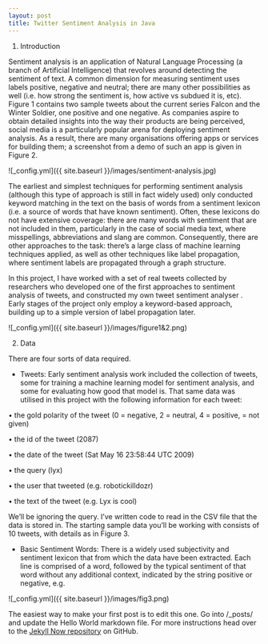 ```yaml
---
layout: post
title: Twitter Sentiment Analysis in Java
---
```


1. Introduction

Sentiment analysis is an application of Natural Language Processing (a branch of Artificial Intelligence) that revolves around detecting the sentiment of text. A common dimension for measuring sentiment uses labels positive, negative and neutral; there are many other possibilities as well (i.e. how strong the sentiment is, how active vs subdued it is, etc). Figure 1 contains two sample tweets about the current series Falcon and the Winter Soldier, one positive and one negative. As companies aspire to obtain detailed insights into the way their products are being perceived, social
media is a particularly popular arena for deploying sentiment analysis. As a result, there are many organisations offering apps or services for building them; a screenshot from a demo of such an app is given in Figure 2.

![_config.yml]({{ site.baseurl }}/images/sentiment-analysis.jpg)

The earliest and simplest techniques for performing sentiment analysis (although this type of
approach is still in fact widely used) only conducted keyword matching in the text on the basis of words
from a sentiment lexicon (i.e. a source of words that have known sentiment). Often, these lexicons do not have extensive coverage: there are many words with sentiment that are not included in them, particularly in the case of social media text, where misspellings, abbreviations and slang
are common. Consequently, there are other approaches to the task: there’s a large class of machine learning
techniques applied, as well as other techniques like label propagation, where sentiment labels are propagated through a graph structure.

In this project, I have worked with a set of real tweets collected by researchers who developed
one of the first approaches to sentiment analysis of tweets, and constructed my own tweet sentiment
analyser . Early stages of the project only employ a keyword-based approach, building up to a simple
version of label propagation later.

![_config.yml]({{ site.baseurl }}/images/figure1&2.png)

2. Data

There are four sorts of data required.

- Tweets: Early sentiment analysis work
included the collection of tweets, some for training
a machine learning model for sentiment analysis, and some for evaluating how good that model is.
That same data was utilised in this project with the following information for each tweet:

• the gold polarity of the tweet (0 = negative, 2 = neutral, 4 = positive, = not given)

• the id of the tweet (2087)

• the date of the tweet (Sat May 16 23:58:44 UTC 2009)

• the query (lyx)

• the user that tweeted (e.g. robotickilldozr)

• the text of the tweet (e.g. Lyx is cool)

We’ll be ignoring the query. I’ve written code to read in the CSV file that the data is stored in.
The starting sample data you’ll be working with consists of 10 tweets, with details as in Figure 3.

- Basic Sentiment Words: There is a widely used subjectivity and sentiment lexicon
that from which the data have been extracted. Each line is comprised of a word, followed by the typical sentiment of that word
without any additional context, indicated by the string positive or negative, e.g.

![_config.yml]({{ site.baseurl }}/images/fig3.png)




The easiest way to make your first post is to edit this one. Go into /_posts/ and update the Hello World markdown file. For more instructions head over to the [Jekyll Now repository](https://github.com/barryclark/jekyll-now) on GitHub.
